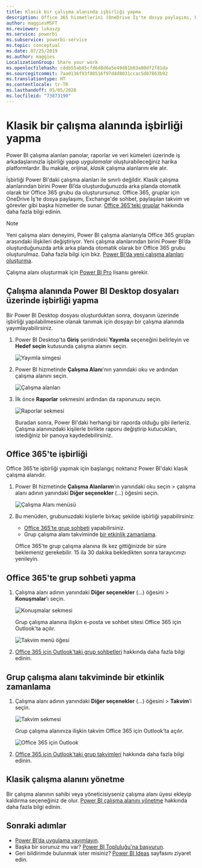 ```yaml
---
title: Klasik bir çalışma alanında işbirliği yapma
description: Office 365 hizmetlerini (OneDrive İş'te dosya paylaşımı, Exchange'de sohbet, takvim ve görevler gibi) kullanarak çalışma alanınızda Power BI Desktop dosyaları üzerinde işbirliği yapma konusunda bilgi edinin.
author: maggiesMSFT
ms.reviewer: lukaszp
ms.service: powerbi
ms.subservice: powerbi-service
ms.topic: conceptual
ms.date: 07/25/2019
ms.author: maggies
LocalizationGroup: Share your work
ms.openlocfilehash: cddb55ab85cfd6d8d6a5e49d81b83a80df2f81da
ms.sourcegitcommit: 7aa0136f93f88516f97ddd8031ccac5d07863b92
ms.translationtype: HT
ms.contentlocale: tr-TR
ms.lasthandoff: 05/05/2020
ms.locfileid: "73873190"
---
```

# <a name="collaborate-in-a-classic-workspace"></a>Klasik bir çalışma alanında işbirliği yapma
Power BI çalışma alanları panolar, raporlar ve veri kümeleri üzerinde iş arkadaşlarınızla işbirliği yapıp *uygulamalar* oluşturabileceğiniz harika platformlardır. Bu makale, orijinal, *klasik* çalışma alanlarını ele alır.  

İşbirliği Power BI'daki çalışma alanları ile sınırlı değildir. Klasik çalışma alanlarından birini Power BI’da oluşturduğunuzda arka planda otomatik olarak bir Office 365 grubu da oluşturursunuz. Office 365, gruplar için OneDrive İş'te dosya paylaşımı, Exchange'de sohbet, paylaşılan takvim ve görevler gibi başka hizmetler de sunar. [Office 365'teki gruplar](https://support.office.com/article/Create-a-group-in-Office-365-7124dc4c-1de9-40d4-b096-e8add19209e9) hakkında daha fazla bilgi edinin.

> [!NOTE]
> Yeni çalışma alanı deneyimi, Power BI çalışma alanlarıyla Office 365 grupları arasındaki ilişkileri değiştiriyor. Yeni çalışma alanlarından birini Power BI’da oluşturduğunuzda artık arka planda otomatik olarak bir Office 365 grubu oluşturulmaz. Daha fazla bilgi için bkz. [Power BI’da yeni çalışma alanları oluşturma](service-create-the-new-workspaces.md).

Çalışma alanı oluşturmak için [Power BI Pro](service-features-license-type.md) lisansı gerekir.

## <a name="collaborate-on-power-bi-desktop-files-in-a-workspace"></a>Çalışma alanında Power BI Desktop dosyaları üzerinde işbirliği yapma
Bir Power BI Desktop dosyası oluşturduktan sonra, dosyanın üzerinde işbirliği yapılabilmesine olanak tanımak için dosyayı bir çalışma alanında yayımlayabilirsiniz.

1. Power BI Desktop'ta **Giriş** şeridindeki **Yayımla** seçeneğini belirleyin ve **Hedef seçin** kutusunda çalışma alanını seçin.
   
    ![Yayımla simgesi](media/service-collaborate-power-bi-workspace/power-bi-group-publish-pbix.png)
2. Power BI hizmetinde **Çalışma Alanı**'nın yanındaki oku ve ardından çalışma alanını seçin.
   
    ![Çalışma alanları](media/service-collaborate-power-bi-workspace/power-bi-workspace-nav-arrow.png)
3. İlk önce **Raporlar** sekmesini ardından da raporunuzu seçin.
   
    ![Raporlar sekmesi](media/service-collaborate-power-bi-workspace/power-bi-workspace-report.png)
   
    Buradan sonra, Power BI'daki herhangi bir raporda olduğu gibi ilerleriz. Çalışma alanınızdaki kişilerle birlikte raporu değiştirip kutucukları, istediğiniz bir panoya kaydedebilirsiniz.

## <a name="collaborate-in-office-365"></a>Office 365'te işbirliği
Office 365'te işbirliği yapmak için başlangıç noktanız Power BI'daki klasik çalışma alanıdır.

1. Power BI hizmetinde **Çalışma Alanlarım**’ın yanındaki oku seçin > çalışma alanı adının yanındaki **Diğer seçenekler** (...) öğesini seçin. 
   
   ![Çalışma Alanı menüsü](media/service-collaborate-power-bi-workspace/power-bi-app-ellipsis.png)
2. Bu menüden, grubunuzdaki kişilerle birkaç şekilde işbirliği yapabilirsiniz: 
   
   * [Office 365'te grup sohbeti](#have-a-group-conversation-in-office-365) yapabilirsiniz.
   * Grup çalışma alanı takviminde [bir etkinlik zamanlama](#schedule-an-event-on-the-group-workspace-calendar).
   
   Office 365'te grup çalışma alanına ilk kez gittiğinizde bir süre beklemeniz gerekebilir. 15 ila 30 dakika bekledikten sonra tarayıcınızı yenileyin.

## <a name="have-a-group-conversation-in-office-365"></a>Office 365'te grup sohbeti yapma
1. Çalışma alanı adının yanındaki **Diğer seçenekler** (...) öğesini \> **Konuşmalar**’ı seçin. 
   
    ![Konuşmalar sekmesi](media/service-collaborate-power-bi-workspace/power-bi-app-ellipsis.png)
   
   Grup çalışma alanına ilişkin e-posta ve sohbet sitesi Office 365 için Outlook'ta açılır.
   
   ![Takvim menü öğesi](media/service-collaborate-power-bi-workspace/pbi_grps_o365convo.png)
2. [Office 365 için Outlook'taki grup sohbetleri](https://support.office.com/Article/Have-a-group-conversation-a0482e24-a769-4e39-a5ba-a7c56e828b22) hakkında daha fazla bilgi edinin.

## <a name="schedule-an-event-on-the-group-workspace-calendar"></a>Grup çalışma alanı takviminde bir etkinlik zamanlama
1. Çalışma alanı adının yanındaki **Diğer seçenekler** (...) öğesini \> **Takvim**’i seçin. 
   
   ![Takvim sekmesi](media/service-collaborate-power-bi-workspace/power-bi-app-ellipsis.png)
   
   Grup çalışma alanınıza ilişkin takvim Office 365 için Outlook’ta açılır.
   
   ![Office 365 için Outlook](media/service-collaborate-power-bi-workspace/pbi_grps_o365_calendar.png)
2. [Office 365 için Outlook'taki grup takvimleri](https://support.office.com/Article/Add-edit-and-subscribe-to-group-events-0cf1ad68-1034-4306-b367-d75e9818376a) hakkında daha fazla bilgi edinin.

## <a name="manage-a-classic-workspace"></a>Klasik çalışma alanını yönetme
Bir çalışma alanının sahibi veya yöneticisiyseniz çalışma alanı üyesi ekleyip kaldırma seçeneğiniz de olur. [Power BI çalışma alanını yönetme](service-manage-app-workspace-in-power-bi-and-office-365.md) hakkında daha fazla bilgi edinin.

## <a name="next-steps"></a>Sonraki adımlar
* [Power BI’da uygulama yayımlayın](service-create-distribute-apps.md).
* Başka bir sorunuz mu var? [Power BI Topluluğu'na başvurun](https://community.powerbi.com/).
* Geri bildirimde bulunmak ister misiniz? [Power BI Ideas](https://ideas.powerbi.com/forums/265200-power-bi) sayfasını ziyaret edin.

